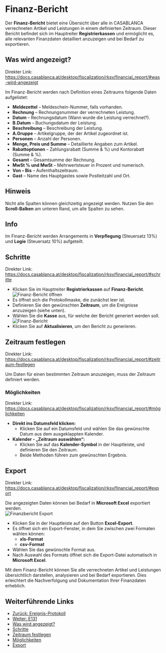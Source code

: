 # Finanz-Bericht

Der **Finanz-Bericht** bietet eine Übersicht über alle in CASABLANCA verrechneten Artikel und Leistungen in einem definierten Zeitraum. Dieser Bericht befindet sich im Hauptreiter **Registrierkassen** und ermöglicht es, alle relevanten Finanzdaten detailliert anzuzeigen und bei Bedarf zu exportieren.

## Was wird angezeigt?
Direkter Link: https://docs.casablanca.at/desktop/fiscalization/rksv/financial_report/#was-wird-angezeigt

Im Finanz-Bericht werden nach Definition eines Zeitraums folgende Daten aufgelistet:

* **Meldezettel** – Meldeschein-Nummer, falls vorhanden.
* **Rechnung** – Rechnungsnummer der verrechneten Leistung.
* **Datum** – Rechnungsdatum (Wann wurde die Leistung verrechnet?).
* **B.Datum** – Buchungsdatum der Leistung.
* **Beschreibung** – Beschreibung der Leistung.
* **A.Gruppe** – Artikelgruppe, der der Artikel zugeordnet ist.
* **Personen** – Anzahl der Personen.
* **Menge, Preis und Summe** – Detaillierte Angaben zum Artikel.
* **Rabattoptionen** – Zahlungsrabatt (Summe & %) und Kontorabatt (Summe & %).
* **Gesamt** – Gesamtsumme der Rechnung.
* **MwSt % und MwSt** – Mehrwertsteuer in Prozent und numerisch.
* **Von – Bis** – Aufenthaltszeitraum.
* **Gast** – Name des Hauptgastes sowie Postleitzahl und Ort.

## Hinweis

Nicht alle Spalten können gleichzeitig angezeigt werden. Nutzen Sie den **Scroll-Balken** am unteren Rand, um alle Spalten zu sehen.

## Info

Im Finanz-Bericht werden Arrangements in **Verpflegung** (Steuersatz 13%) und **Logie** (Steuersatz 10%) aufgeteilt.

## Schritte
Direkter Link: https://docs.casablanca.at/desktop/fiscalization/rksv/financial_report/#schritte

* Klicken Sie im Hauptreiter **Registrierkassen** auf **Finanz-Bericht**.  
  ![Finanz-Bericht öffnen](https://docs.casablanca.at/assets/images/finanzbericht_oeffnen-3733c71a74e496666adbf229d329893c.png "Finanz-Bericht öffnen")
* Es öffnet sich die Protokollmaske, die zunächst leer ist.
* Definieren Sie den gewünschten **Zeitraum**, um die Ereignisse anzuzeigen (siehe unten).
* Wählen Sie die **Kasse** aus, für welche der Bericht generiert werden soll.  
  ![Finanz-Bericht](https://docs.casablanca.at/assets/images/finanzbericht-a9a349f922281c9254f9dbdc181990f8.png "Finanz-Bericht")
* Klicken Sie auf **Aktualisieren**, um den Bericht zu generieren.

## Zeitraum festlegen
Direkter Link: https://docs.casablanca.at/desktop/fiscalization/rksv/financial_report/#zeitraum-festlegen

Um Daten für einen bestimmten Zeitraum anzuzeigen, muss der Zeitraum definiert werden.

### Möglichkeiten
Direkter Link: https://docs.casablanca.at/desktop/fiscalization/rksv/financial_report/#möglichkeiten

* **Direkt ins Datumsfeld klicken:**  
  * Klicken Sie auf ein Datumsfeld und wählen Sie das gewünschte Datum aus dem ausgeklappten Kalender.
* **Kalender - „Zeitraum auswählen“:**  
  * Klicken Sie auf das **Kalender-Symbol** in der Hauptleiste, und definieren Sie den Zeitraum.  
  * Beide Methoden führen zum gewünschten Ergebnis.

## Export
Direkter Link: https://docs.casablanca.at/desktop/fiscalization/rksv/financial_report/#export

Die angezeigten Daten können bei Bedarf in **Microsoft Excel** exportiert werden.  
![Finanzbericht Export](https://docs.casablanca.at/assets/images/finanzbericht_export-51f4fa89fb89bd7627c2f795d3de7fbb.png "Finanzbericht Export")

* Klicken Sie in der Hauptleiste auf den Button **Excel-Export**.
* Es öffnet sich ein Export-Fenster, in dem Sie zwischen zwei Formaten wählen können:
  * **xls-Format**
  * **csv-Format**
* Wählen Sie das gewünschte Format aus.
* Nach Auswahl des Formats öffnet sich die Export-Datei automatisch in **Microsoft Excel**.

Mit dem Finanz-Bericht können Sie alle verrechneten Artikel und Leistungen übersichtlich darstellen, analysieren und bei Bedarf exportieren. Dies erleichtert die Nachverfolgung und Dokumentation Ihrer Finanzdaten erheblich.

## Weiterführende Links

* [Zurück: Ereignis-Protokoll](https://docs.casablanca.at/desktop/fiscalization/rksv/event_protocol)
* [Weiter: E131](https://docs.casablanca.at/desktop/fiscalization/rksv/e131)
* [Was wird angezeigt?](https://docs.casablanca.at/desktop/fiscalization/rksv/financial_report/#was-wird-angezeigt)
* [Schritte](https://docs.casablanca.at/desktop/fiscalization/rksv/financial_report/#schritte)
* [Zeitraum festlegen](https://docs.casablanca.at/desktop/fiscalization/rksv/financial_report/#zeitraum-festlegen)
* [Möglichkeiten](https://docs.casablanca.at/desktop/fiscalization/rksv/financial_report/#möglichkeiten)
* [Export](https://docs.casablanca.at/desktop/fiscalization/rksv/financial_report/#export)